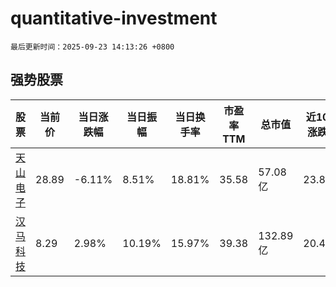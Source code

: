 # quantitative-investment

`最后更新时间：2025-09-23 14:13:26 +0800`

## 强势股票

|股票|当前价|当日涨跌幅|当日振幅|当日换手率|市盈率TTM|总市值|近10日涨跌幅|
|----|----|----|----|----|----|----|----|
|[天山电子](https://xueqiu.com/S/SZ301379)|28.89|-6.11%|8.51%|18.81%|35.58|57.08亿|23.89%|
|[汉马科技](https://xueqiu.com/S/SH600375)|8.29|2.98%|10.19%|15.97%|39.38|132.89亿|20.49%|
